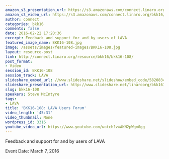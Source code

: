 ```yaml
---
amazon_s3_presentation_url: https://s3.amazonaws.com/connect.linaro.org/bkk16/Presentations/Monday/BKK16-108.pdf
amazon_s3_video_url: https://s3.amazonaws.com/connect.linaro.org/bkk16/Videos/Monday/BKK16-108%20LAVA%20User%20Forum.mp4
author: connect
categories: bkk16
comments: false
date: 2016-02-22 17:20:36
excerpt: Feedback and support for and by users of LAVA
featured_image_name: BKK16-108.jpg
image: /assets/images/featured-images/BKK16-108.jpg
layout: resource-post
link: http://connect.linaro.org/resource/bkk16/bkk16-108/
post_format:
- Video
session_id: BKK16-108
session_track: LAVA
slideshare_embed_url: //www.slideshare.net/slideshow/embed_code/58208344
slideshare_presentation_url: http://www.slideshare.net/linaroorg/bkk16108-lava-users-forum
slug: bkk16-108
speakers: Steve McIntyre
tags:
- LAVA
title: 'BKK16-108: LAVA Users Forum'
video_length: '45:31'
video_thumbnail: None
wordpress_id: 3316
youtube_video_url: https://www.youtube.com/watch?v=AKN2pWgm0gg
---
```


Feedback and support for and by users of LAVA

Event Date: March 7, 2016
